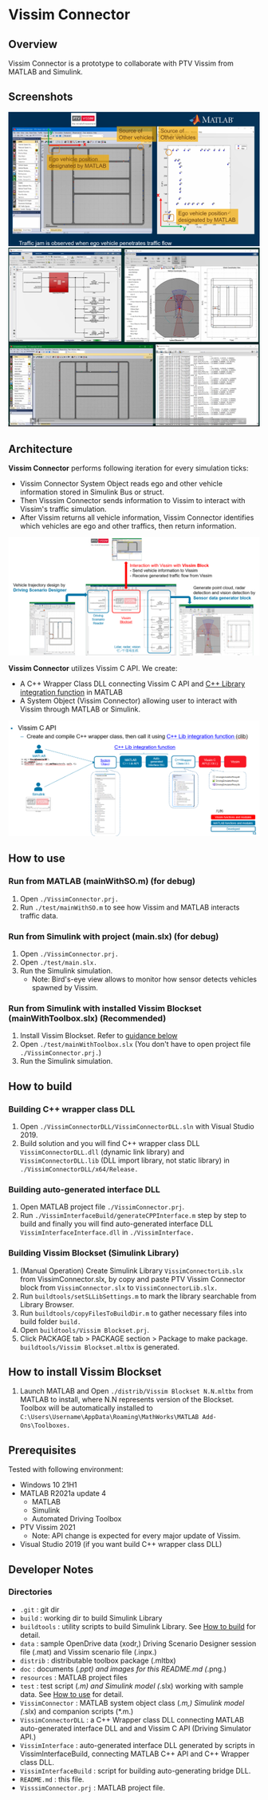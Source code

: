 # Vissim Connector

## Overview

Vissim Connector is a prototype to collaborate with PTV Vissim from MATLAB and Simulink. 

## Screenshots

![screenshot1](./doc/screenshot1.png)
![screenshot2](./doc/screenshot2.png)

## Architecture

**Vissim Connector** performs following iteration for every simulation ticks:
- Vissim Connector System Object reads ego and other vehicle information stored in Simulink Bus or struct. 
- Then Visssim Connector sends information to Vissim to interact with Vissim's traffic simulation. 
- After Vissim returns all vehicle information, Vissim Connector identifies which vehicles are ego and other traffics, then return information.

![architecture1](./doc/arch1.png)

**Vissim Connector** utilizes Vissim C API. We create:
- A C++ Wrapper Class DLL connecting Vissim C API and [C++ Library integration function](https://www.mathworks.com/help/matlab/call-cpp-library-functions.html) in MATLAB
- A System Object (Vissim Connector) allowing user to interact with Vissim through MATLAB or Simulink.

![architecture2](./doc/arch2.png)

## How to use

### Run from MATLAB (mainWithSO.m) (for debug)
1. Open `./VissimConnector.prj.`
2. Run `./test/mainWithSO.m` to see how Vissim and MATLAB interacts traffic data.

### Run from Simulink with project (main.slx) (for debug)
1. Open `./VissimConnector.prj.`
2. Open `./test/main.slx.`
3. Run the Simulink simulation.
   - Note: Bird's-eye view allows to monitor how sensor detects vehicles spawned by Vissim.

### Run from Simulink with installed Vissim Blockset (mainWithToolbox.slx) (Recommended)
1. Install Vissim Blockset. Refer to [guidance below](#how-to-install) 
2. Open `./test/mainWithToolbox.slx` (You don't have to open project file `./VissimConnector.prj.`)
3. Run the Simulink simulation.


## How to build

### Building C++ wrapper class DLL

1. Open `./VissimConnectorDLL/VissimConnectorDLL.sln` with Visual Studio 2019.
2. Build solution and you will find C++ wrapper class DLL `VissimConnectorDLL.dll` (dynamic link library) and `VissimConnectorDLL.lib` (DLL import library, not static library) in `./VissimConnectorDLL/x64/Release.`

### Building auto-generated interface DLL

1. Open MATLAB project file `./VissimConnector.prj`.
2. Run `./VissimInterfaceBuild/generateCPPInterface.m` step by step to build and finally you will find auto-generated interface DLL `VissimInterfaceInterface.dll` in `./VissimInterface.`

### Building Vissim Blockset (Simulink Library)
1. (Manual Operation) Create Simulink Library `VissimConnectorLib.slx` from VissimConnector.slx, by copy and paste PTV Vissim Connector block from `VissimConnector.slx` to `VissimConnectorLib.slx.`
2. Run `buildtools/setSLLibSettings.m` to mark the library searchable from Library Browser.
3. Run `buildtools/copyFilesToBuildDir.m` to gather necessary files into build folder `build.`
4. Open `buildtools/Vissim Blockset.prj`.
5. Click PACKAGE tab > PACKAGE section > Package to make package. `buildtools/Vissim Blockset.mltbx` is generated.

## How to install Vissim Blockset
1. Launch MATLAB and Open `./distrib/Vissim Blockset N.N.mltbx` from MATLAB to install, where N.N represents version of the Blockset. 
Toolbox will be automatically installed to `C:\Users\Username\AppData\Roaming\MathWorks\MATLAB Add-Ons\Toolboxes.`

## Prerequisites
Tested with following environment:
- Windows 10 21H1
- MATLAB R2021a update 4
  - MATLAB
  - Simulink
  - Automated Driving Toolbox 
- PTV Vissim 2021
  - Note: API change is expected for every major update of Vissim.
- Visual Studio 2019 (if you want build C++ wrapper class DLL)

## Developer Notes

### Directories

- `.git` : git dir
- `build` : working dir to build Simulink Library
- `buildtools` : utility scripts to build Simulink Library. See [How to build](#how-to-build) for detail.
- `data` : sample OpenDrive data (xodr,) Driving Scenario Designer session file (.mat) and Vissim scenario file (.inpx.)
- `distrib` : distributable toolbox package (.mltbx)
- `doc` : documents (*.ppt) and images for this README.md (*.png.)
- `resources` : MATLAB project files
- `test` : test script (*.m) and Simulink model (*.slx) working with sample data. See [How to use](#how-to-use) for detail.
- `VissimConnector` : MATLAB system object class (*.m,) Simulink model (*.slx) and companion scripts (*.m.)
- `VissimConnectorDLL` : a C++ Wrapper class DLL connecting MATLAB auto-generated interface DLL and and Vissim C API (Driving Simulator API.)
- `VissimInterface` : auto-generated interface DLL generated by scripts in VissimInterfaceBuild, connecting MATLAB C++ API and C++ Wrapper class DLL.
- `VissimInterfaceBuild` : script for building auto-generating bridge DLL.
- `README.md` : this file.
- `VisssimConnector.prj` : MATLAB project file.
